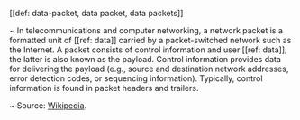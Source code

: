 [[def: data-packet, data packet, data packets]]

~ In telecommunications and computer networking, a network packet is a formatted unit of [[ref: data]] carried by a packet-switched network such as the Internet. A packet consists of control information and user [[ref: data]]; the latter is also known as the payload. Control information provides data for delivering the payload (e.g., source and destination network addresses, error detection codes, or sequencing information). Typically, control information is found in packet headers and trailers.

~ Source: [Wikipedia](https://en.wikipedia.org/wiki/Network_packet).

